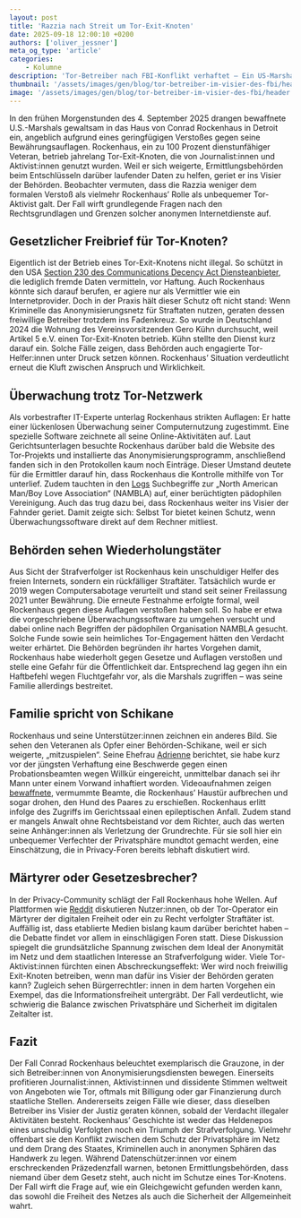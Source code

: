 ```yaml
---
layout: post
title: 'Razzia nach Streit um Tor-Exit-Knoten'
date: 2025-09-18 12:00:10 +0200
authors: ['oliver_jessner']
meta_og_type: 'article'
categories:
    - Kolumne
description: 'Tor-Betreiber nach FBI-Konflikt verhaftet – Ein US-Marshals-Team stürmte das Haus eines Tor-Exit-Betreibers, nachdem dieser sich geweigert hatte, dem FBI bei der Entschlüsselung zu helfen.'
thumbnail: '/assets/images/gen/blog/tor-betreiber-im-visier-des-fbi/header_thumbnail.webp'
image: '/assets/images/gen/blog/tor-betreiber-im-visier-des-fbi/header.webp'
---
```


In den frühen Morgenstunden des 4. September 2025 drangen bewaffnete U.S.-Marshals gewaltsam in das Haus von Conrad Rockenhaus in Detroit ein, angeblich aufgrund eines geringfügigen Verstoßes gegen seine Bewährungsauflagen. Rockenhaus, ein zu 100 Prozent dienstunfähiger Veteran, betrieb jahrelang Tor-Exit-Knoten, die von Journalist:innen und Aktivist:innen genutzt wurden. Weil er sich weigerte, Ermittlungsbehörden beim Entschlüsseln darüber laufender Daten zu helfen, geriet er ins Visier der Behörden. Beobachter vermuten, dass die Razzia weniger dem formalen Verstoß als vielmehr Rockenhaus’ Rolle als unbequemer Tor-Aktivist galt. Der Fall wirft grundlegende Fragen nach den Rechtsgrundlagen und Grenzen solcher anonymen Internetdienste auf.

## Gesetzlicher Freibrief für Tor-Knoten?

Eigentlich ist der Betrieb eines Tor-Exit-Knotens nicht illegal. So schützt in den USA [Section 230 des Communications Decency Act Diensteanbieter](https://www.law.cornell.edu/uscode/text/47/230), die lediglich fremde Daten vermitteln, vor Haftung. Auch Rockenhaus könnte sich darauf berufen, er agiere nur als Vermittler wie ein Internetprovider. Doch in der Praxis hält dieser Schutz oft nicht stand: Wenn Kriminelle das Anonymisierungsnetz für Straftaten nutzen, geraten dessen freiwillige Betreiber trotzdem ins Fadenkreuz. So wurde in Deutschland 2024 die Wohnung des Vereinsvorsitzenden Gero Kühn durchsucht, weil Artikel 5 e.V. einen Tor-Exit-Knoten betrieb. Kühn stellte den Dienst kurz darauf ein. Solche Fälle zeigen, dass Behörden auch engagierte Tor-Helfer:innen unter Druck setzen können. Rockenhaus’ Situation verdeutlicht erneut die Kluft zwischen Anspruch und Wirklichkeit.

## Überwachung trotz Tor-Netzwerk

Als vorbestrafter IT-Experte unterlag Rockenhaus strikten Auflagen: Er hatte einer lückenlosen Überwachung seiner Computernutzung zugestimmt. Eine spezielle Software zeichnete all seine Online-Aktivitäten auf. Laut Gerichtsunterlagen besuchte Rockenhaus darüber bald die Website des Tor-Projekts und installierte das Anonymisierungsprogramm, anschließend fanden sich in den Protokollen kaum noch Einträge. Dieser Umstand deutete für die Ermittler darauf hin, dass Rockenhaus die Kontrolle mithilfe von Tor unterlief. Zudem tauchten in den [Logs](https://www.congress.gov/bill/115th-congress/senate-bill/2152) Suchbegriffe zur „North American Man/Boy Love Association“ (NAMBLA) auf, einer berüchtigten pädophilen Vereinigung. Auch das trug dazu bei, dass Rockenhaus weiter ins Visier der Fahnder geriet. Damit zeigte sich: Selbst Tor bietet keinen Schutz, wenn Überwachungssoftware direkt auf dem Rechner mitliest.

## Behörden sehen Wiederholungstäter

Aus Sicht der Strafverfolger ist Rockenhaus kein unschuldiger Helfer des freien Internets, sondern ein rückfälliger Straftäter. Tatsächlich wurde er 2019 wegen Computersabotage verurteilt und stand seit seiner Freilassung 2021 unter Bewährung. Die erneute Festnahme erfolgte formal, weil Rockenhaus gegen diese Auflagen verstoßen haben soll. So habe er etwa die vorgeschriebene Überwachungssoftware zu umgehen versucht und dabei online nach Begriffen der pädophilen Organisation NAMBLA gesucht. Solche Funde sowie sein heimliches Tor-Engagement hätten den Verdacht weiter erhärtet. Die Behörden begründen ihr hartes Vorgehen damit, Rockenhaus habe wiederholt gegen Gesetze und Auflagen verstoßen und stelle eine Gefahr für die Öffentlichkeit dar. Entsprechend lag gegen ihn ein Haftbefehl wegen Fluchtgefahr vor, als die Marshals zugriffen – was seine Familie allerdings bestreitet.

## Familie spricht von Schikane

Rockenhaus und seine Unterstützer:innen zeichnen ein anderes Bild. Sie sehen den Veteranen als Opfer einer Behörden-Schikane, weil er sich weigerte, „mitzuspielen“. Seine Ehefrau [Adrienne](https://rockenhaus.com/) berichtet, sie habe kurz vor der jüngsten Verhaftung eine Beschwerde gegen einen Probationsbeamten wegen Willkür eingereicht, unmittelbar danach sei ihr Mann unter einem Vorwand inhaftiert worden. Videoaufnahmen zeigen [bewaffnete](https://www.youtube.com/watch?si=gWsJVU9G2SgjHPXY&v=DnGDdGYQHfU&feature=youtu.be), vermummte Beamte, die Rockenhaus’ Haustür aufbrechen und sogar drohen, den Hund des Paares zu erschießen. Rockenhaus erlitt infolge des Zugriffs im Gerichtssaal einen epileptischen Anfall. Zudem stand er mangels Anwalt ohne Rechtsbeistand vor dem Richter, auch das werten seine Anhänger:innen als Verletzung der Grundrechte. Für sie soll hier ein unbequemer Verfechter der Privatsphäre mundtot gemacht werden, eine Einschätzung, die in Privacy-Foren bereits lebhaft diskutiert wird.

## Märtyrer oder Gesetzesbrecher?

In der Privacy-Community schlägt der Fall Rockenhaus hohe Wellen. Auf Plattformen wie [Reddit](https://www.reddit.com/r/TOR/comments/1ni5drm/the_fbi_couldnt_get_my_husband_to_decrypt_his_tor/) diskutieren Nutzer:innen, ob der Tor-Operator ein Märtyrer der digitalen Freiheit oder ein zu Recht verfolgter Straftäter ist. Auffällig ist, dass etablierte Medien bislang kaum darüber berichtet haben – die Debatte findet vor allem in einschlägigen Foren statt. Diese Diskussion spiegelt die grundsätzliche Spannung zwischen dem Ideal der Anonymität im Netz und dem staatlichen Interesse an Strafverfolgung wider. Viele Tor-Aktivist:innen fürchten einen Abschreckungseffekt: Wer wird noch freiwillig Exit-Knoten betreiben, wenn man dafür ins Visier der Behörden geraten kann? Zugleich sehen Bürgerrechtler: innen in dem harten Vorgehen ein Exempel, das die Informationsfreiheit untergräbt. Der Fall verdeutlicht, wie schwierig die Balance zwischen Privatsphäre und Sicherheit im digitalen Zeitalter ist.

## Fazit

Der Fall Conrad Rockenhaus beleuchtet exemplarisch die Grauzone, in der sich Betreiber:innen von Anonymisierungsdiensten bewegen. Einerseits profitieren Journalist:innen, Aktivist:innen und dissidente Stimmen weltweit von Angeboten wie Tor, oftmals mit Billigung oder gar Finanzierung durch staatliche Stellen. Andererseits zeigen Fälle wie dieser, dass dieselben Betreiber ins Visier der Justiz geraten können, sobald der Verdacht illegaler Aktivitäten besteht. Rockenhaus’ Geschichte ist weder das Heldenepos eines unschuldig Verfolgten noch ein Triumph der Strafverfolgung. Vielmehr offenbart sie den Konflikt zwischen dem Schutz der Privatsphäre im Netz und dem Drang des Staates, Kriminellen auch in anonymen Sphären das Handwerk zu legen. Während Datenschützer:innen vor einem erschreckenden Präzedenzfall warnen, betonen Ermittlungsbehörden, dass niemand über dem Gesetz steht, auch nicht im Schutze eines Tor-Knotens. Der Fall wirft die Frage auf, wie ein Gleichgewicht gefunden werden kann, das sowohl die Freiheit des Netzes als auch die Sicherheit der Allgemeinheit wahrt.
